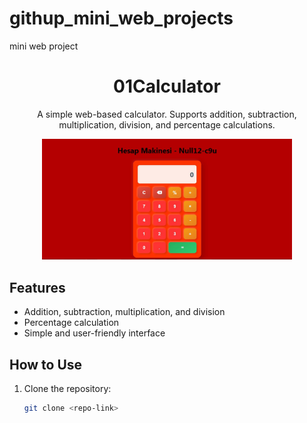 # githup_mini_web_projects
mini web project
<h1 align="center">01Calculator</h1>

<p align="center">
  A simple web-based calculator. Supports addition, subtraction, multiplication, division, and percentage calculations.
</p>

<p align="center">
  <img src="https://github.com/Anonimtasarim/githup_mini_web_project/blob/main/Hesap_makinesi01/Hesap_makinesi.JPG" alt="Calculator" width="400">
</p>

## Features

- Addition, subtraction, multiplication, and division
- Percentage calculation
- Simple and user-friendly interface

## How to Use

1. Clone the repository:
   ```bash
   git clone <repo-link>
